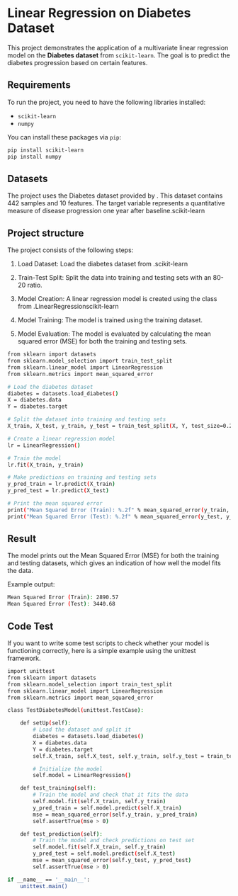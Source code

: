 # Linear Regression on Diabetes Dataset

This project demonstrates the application of a multivariate linear regression model on the **Diabetes dataset** from `scikit-learn`. The goal is to predict the diabetes progression based on certain features.

## Requirements

To run the project, you need to have the following libraries installed:

- `scikit-learn`
- `numpy`

You can install these packages via `pip`:

```bash
pip install scikit-learn
pip install numpy
```

## Datasets

The project uses the Diabetes dataset provided by . This dataset contains 442 samples and 10 features. The target variable represents a quantitative measure of disease progression one year after baseline.scikit-learn

## Project structure

The project consists of the following steps:

1. Load Dataset:
Load the diabetes dataset from .scikit-learn

2. Train-Test Split:
Split the data into training and testing sets with an 80-20 ratio.

3. Model Creation:
A linear regression model is created using the class from .LinearRegressionscikit-learn

4. Model Training:
The model is trained using the training dataset.

5. Model Evaluation:
The model is evaluated by calculating the mean squared error (MSE) for both the training and testing sets.

```bash
from sklearn import datasets
from sklearn.model_selection import train_test_split
from sklearn.linear_model import LinearRegression
from sklearn.metrics import mean_squared_error

# Load the diabetes dataset
diabetes = datasets.load_diabetes()
X = diabetes.data
Y = diabetes.target

# Split the dataset into training and testing sets
X_train, X_test, y_train, y_test = train_test_split(X, Y, test_size=0.2)

# Create a linear regression model
lr = LinearRegression()

# Train the model
lr.fit(X_train, y_train)

# Make predictions on training and testing sets
y_pred_train = lr.predict(X_train)
y_pred_test = lr.predict(X_test)

# Print the mean squared error
print("Mean Squared Error (Train): %.2f" % mean_squared_error(y_train, y_pred_train))
print("Mean Squared Error (Test): %.2f" % mean_squared_error(y_test, y_pred_test))
```

## Result

The model prints out the Mean Squared Error (MSE) for both the training and testing datasets, which gives an indication of how well the model fits the data.

Example output:
```bash
Mean Squared Error (Train): 2890.57
Mean Squared Error (Test): 3440.68
```

## Code Test

If you want to write some test scripts to check whether your model is functioning correctly, here is a simple example using the unittest framework.

```bash
import unittest
from sklearn import datasets
from sklearn.model_selection import train_test_split
from sklearn.linear_model import LinearRegression
from sklearn.metrics import mean_squared_error

class TestDiabetesModel(unittest.TestCase):

    def setUp(self):
        # Load the dataset and split it
        diabetes = datasets.load_diabetes()
        X = diabetes.data
        Y = diabetes.target
        self.X_train, self.X_test, self.y_train, self.y_test = train_test_split(X, Y, test_size=0.2)

        # Initialize the model
        self.model = LinearRegression()

    def test_training(self):
        # Train the model and check that it fits the data
        self.model.fit(self.X_train, self.y_train)
        y_pred_train = self.model.predict(self.X_train)
        mse = mean_squared_error(self.y_train, y_pred_train)
        self.assertTrue(mse > 0)

    def test_prediction(self):
        # Train the model and check predictions on test set
        self.model.fit(self.X_train, self.y_train)
        y_pred_test = self.model.predict(self.X_test)
        mse = mean_squared_error(self.y_test, y_pred_test)
        self.assertTrue(mse > 0)

if __name__ == '__main__':
    unittest.main()
```
